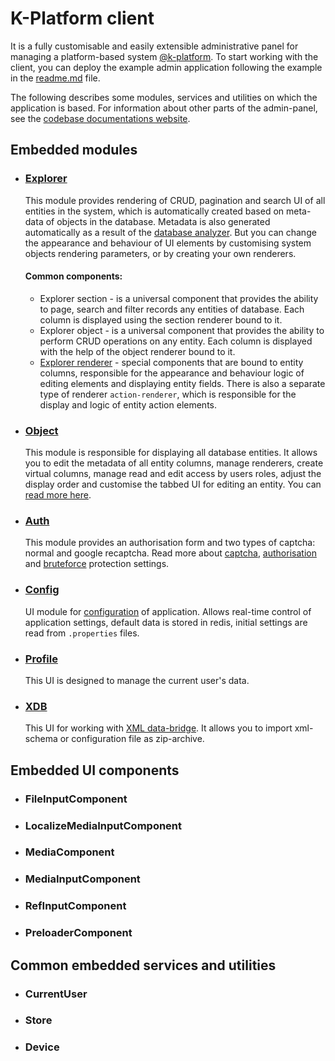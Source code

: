 # K-Platform client

It is a fully customisable and easily extensible administrative panel for managing a platform-based system [@k-platform](https://github.com/alexander-kiriliuk/k-platform-core). To start working with the client, you can deploy the example admin application following the example in the [readme.md](https://raw.githubusercontent.com/alexander-kiriliuk/k-platform-client/master/README.md) file.

The following describes some modules, services and utilities on which the application is based. For information about other parts of the admin-panel, see the [codebase documentations website](https://alexander-kiriliuk.github.io/k-platform-client).

## Embedded modules

- ### [Explorer](https://github.com/alexander-kiriliuk/k-platform-client/tree/master/lib/src/components/explorer)

  This module provides rendering of CRUD, pagination and search UI of all entities in the system, which is automatically created based on meta-data of objects in the database. Metadata is also generated automatically as a result of the [database analyzer](https://github.com/alexander-kiriliuk/k-platform-core/tree/master/lib/common/explorer). But you can change the appearance and behaviour of UI elements by customising system objects rendering parameters, or by creating your own renderers. 
    
  #### Common components:
  - Explorer section - is a universal component that provides the ability to page, search and filter records any entities of database. Each column is displayed using the section renderer bound to it.
  - Explorer object - is a universal component that provides the ability to perform CRUD operations on any entity. Each column is displayed with the help of the object renderer bound to it.
  - [Explorer renderer](https://github.com/alexander-kiriliuk/k-platform-client/tree/master/guide/explorer/explorer-renderer.md) - special components that are bound to entity columns, responsible for the appearance and behaviour logic of editing elements and displaying entity fields. There is also a separate type of renderer `action-renderer`, which is responsible for the display and logic of entity action elements.

- ### [Object](https://github.com/alexander-kiriliuk/k-platform-client/tree/master/lib/src/components/object)

  This module is responsible for displaying all database entities. It allows you to edit the metadata of all entity columns, manage renderers, create virtual columns, manage read and edit access by users roles, adjust the display order and customise the tabbed UI for editing an entity. You can [read more here](https://github.com/alexander-kiriliuk/k-platform-client/tree/master/guide/object/object.md).

- ### [Auth](https://github.com/alexander-kiriliuk/k-platform-client/tree/master/lib/src/components/auth)
  This module provides an authorisation form and two types of captcha: normal and google recaptcha. Read more about [captcha](https://alexander-kiriliuk.github.io/k-platform-core/additional-documentation/properties/captcha.properties.html), [authorisation](https://alexander-kiriliuk.github.io/k-platform-core/additional-documentation/properties/auth.properties.html) and [bruteforce](https://alexander-kiriliuk.github.io/k-platform-core/additional-documentation/properties/bruteforce.properties.html) protection settings.

- ### [Config](https://github.com/alexander-kiriliuk/k-platform-client/tree/master/lib/src/components/config)
  UI module for [configuration](https://github.com/alexander-kiriliuk/k-platform-core/blob/master/guide/config/index.md) of application. Allows real-time control of application settings, default data is stored in redis, initial settings are read from `.properties` files.

- ### [Profile](https://github.com/alexander-kiriliuk/k-platform-client/tree/master/lib/src/components/profile)
  This UI is designed to manage the current user's data.

- ### [XDB](https://github.com/alexander-kiriliuk/k-platform-client/tree/master/lib/src/components/xdb)
  This UI for working with [XML data-bridge](https://github.com/alexander-kiriliuk/k-platform-core/blob/master/guide/xml-data-bridge/index.md). It allows you to import xml-schema or configuration file as zip-archive.

## Embedded UI components

- ### FileInputComponent

- ### LocalizeMediaInputComponent

- ### MediaComponent

- ### MediaInputComponent

- ### RefInputComponent

- ### PreloaderComponent


## Common embedded services and utilities

- ### CurrentUser

- ### Store

- ### Device
